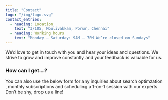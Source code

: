 ```yaml
---
title: "Contact"
logo: "/img/logo.svg"
contact_entries:
  - heading: Location
    text: "3/105, Moulivakkam, Porur, Chennai"
  - heading: Working hours
    text: "Monday – Saturday: 9AM – 7PM We’re closed on Sundays"
---
```


We’d love to get in touch with you and hear your ideas and
questions. We strive to grow and improve constantly and your feedback
is valuable for us.

<h3 class="f4 b lh-title mb2">How can I get…?</h3>

You can also use the below form for any inquiries about search optimzation , monthly subscriptions and scheduling a 1-on-1 session
with our experts. Don’t be shy, drop us a line!
